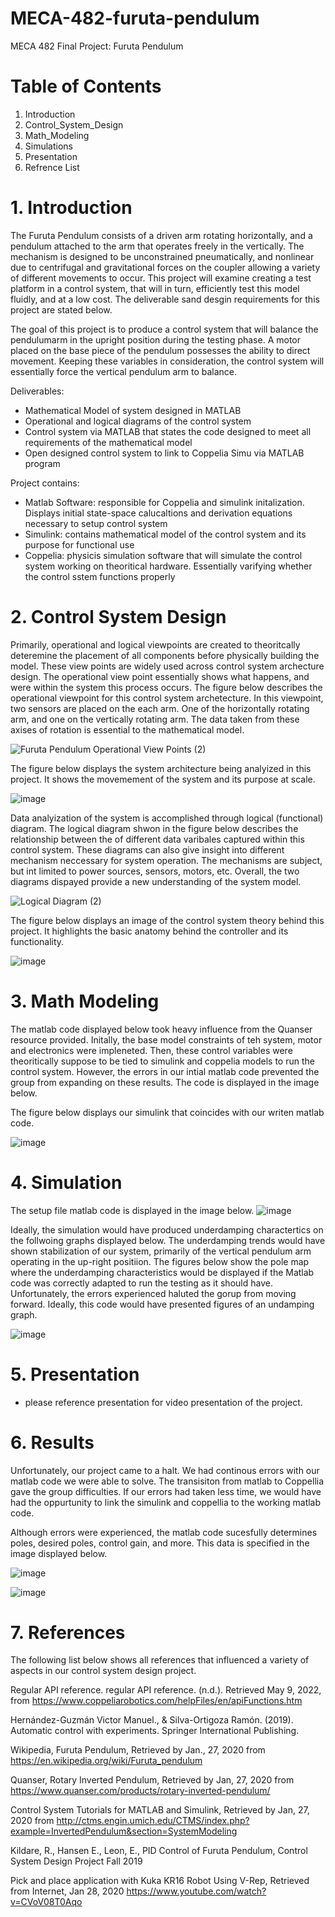 # MECA-482-furuta-pendulum
MECA 482 Final Project: Furuta Pendulum


# Table of Contents
  1. Introduction
  2. Control_System_Design
  3. Math_Modeling
  4. Simulations
  5. Presentation
  6. Refrence List 

# 1. Introduction 
The Furuta Pendulum consists of a driven arm rotating horizontally, and a pendulum attached to the arm that operates freely in the vertically. The mechanism is designed to be unconstrained pneumatically, and nonlinear due to centrifugal and gravitational forces on the coupler allowing a variety of different movements to occur. This project will examine creating a test platform in a control system, that will in turn, efficiently test this model fluidly, and at a low cost. The deliverable sand desgin requirements for this project are stated below.

The goal of this project is to produce a control system that will balance the pendulumarm in the upright position during the testing phase. A motor placed on the base piece of the pendulum possesses the ability to direct movement. Keeping these variables in consideration, the control system will essentially force the vertical pendulum arm to balance. 

Deliverables: 
  - Mathematical Model of system designed in MATLAB
  - Operational and logical diagrams of the control system
  - Control system via MATLAB that states the code designed to meet all requirements of the mathematical model 
  - Open designed control system to link to Coppelia Simu via MATLAB program

Project contains:
  - Matlab Software: responsible for Coppelia and simulink initalization. Displays initial state-space calucaltions and derivation equations necessary to setup control system
  - Simulink: contains mathematical model of the control system and its purpose for functional use
  - Coppelia: physicis simulation software that will simulate the control system working on theoritical hardware. Essentially varifying whether the control sstem functions properly 

# 2. Control System Design 
Primarily, operational and logical viewpoints are created to theoritcally deteremine the placement of all components before physically building the model. These view points are widely used across control system archecture design. The operational view point essentially shows what happens, and were within the system this process occurs. The figure below describes the operational viewpoint for this control system archetecture. In this viewpoint, two sensors are placed on the each arm. One of the horizontally rotating arm, and one on the vertically rotating arm. The data taken from these axises of rotation is essential to the mathematical model. 

![Furuta Pendulum Operational View Points (2)](https://user-images.githubusercontent.com/103209385/168148443-cedd4c9c-813b-49d3-a2b3-9fe3d36d0f1d.jpg) 

The figure below displays the system architecture being analyized in this project. It shows the movemement of the system and its purpose at scale. 


![image](https://user-images.githubusercontent.com/103209385/167541313-5af5c753-19fa-494f-922a-f64d5a656e25.png)




Data analyization of the system is accomplished through logical (functional) diagram. The logical diagram shwon in the figure below describes the relationship between the of different data varibales captured within this control system. These diagrams can also give insight into different mechanism neccessary for system operation. The mechanisms are subject, but int limited to power sources, sensors, motors, etc. Overall, the two diagrams dispayed provide a new understanding of the system model.

![Logical Diagram  (2)](https://user-images.githubusercontent.com/103209385/168144217-28d10323-8986-4ba0-886d-110aa92e29d1.jpg)



The figure below displays an image of the control system theory behind this project. It highlights the basic anatomy behind the controller and its functionality.

![image](https://user-images.githubusercontent.com/103209385/167540489-10cbdfe6-5e80-4cb7-8394-fd5e4566cc8f.png)



# 3. Math Modeling  
The matlab code displayed below took heavy influence from the Quanser resource provided. Initally, the base model constraints of teh system, motor and electronics were impleneted. Then, these control variables were theoritically suppose to be tied to simulink and coppelia models to run the control system. However, the errors in our intial matlab code prevented the group from expanding on these results. The code is displayed in the image below. 

The figure below displays our simulink that coincides with our writen matlab code. 

![image](https://user-images.githubusercontent.com/103209385/167558207-1916dad6-f06a-4ce7-a109-fccf4dbc34c6.png)




# 4. Simulation
The setup file matlab code is displayed in the image below.
![image](https://user-images.githubusercontent.com/103209385/169362050-927ab8b1-f36f-4abe-9090-c63d94cc791f.png)




Ideally, the simulation would have produced underdamping charactertics on the follwoing graphs displayed below. The underdamping trends would have shown stabilization of our system, primarily of the vertical pendulum arm operating in the up-right positiion. The figures below show the pole map where the underdamping characteristics would be displayed if the Matlab code was correctly adapted to run the testing as it should have. Unfortunately, the errors experienced haluted the gorup from moving forward. Ideally, this code would have presented figures of an undamping graph. 

![image](https://user-images.githubusercontent.com/103209385/167546674-69ce93a7-458b-4c5a-a206-a5f437cf4a68.png)



# 5. Presentation

- please reference presentation for video presentation of the project.

# 6. Results 

Unfortunately, our project came to a halt. We had continous errors with our matlab code we were able to solve. The transisiton from matlab to Coppellia gave the group difficulties. If our errors had taken less time, we would have had the oppurtunity to link the simulink and coppellia to the working matlab code.

Although errors were experienced, the matlab code sucesfully determines poles, desired poles, control gain, and more. This data is specified in the image displayed below.

![image](https://user-images.githubusercontent.com/103209385/169360845-6537d99d-fca9-4a16-aa16-0920e958d9c8.png)


![image](https://user-images.githubusercontent.com/103209385/169357676-0b6243ce-5465-4609-912a-0c258026b107.png)


# 7. References 

The following list below shows all references that influenced a variety of aspects in our control system design project.

Regular API reference. regular API reference. (n.d.). Retrieved May 9, 2022, from https://www.coppeliarobotics.com/helpFiles/en/apiFunctions.htm

Hernández-Guzmán Victor Manuel., & Silva-Ortigoza Ramón. (2019). Automatic control with experiments. Springer International Publishing.

Wikipedia, Furuta Pendulum, Retrieved by Jan., 27, 2020 from
https://en.wikipedia.org/wiki/Furuta_pendulum

Quanser, Rotary Inverted Pendulum, Retrieved by Jan, 27, 2020 from
https://www.quanser.com/products/rotary-inverted-pendulum/

Control System Tutorials for MATLAB and Simulink, Retrieved by Jan, 27, 2020 from
http://ctms.engin.umich.edu/CTMS/index.php?example=InvertedPendulum&section=SystemModeling

Kildare, R., Hansen E., Leon, E., PID Control of Furuta Pendulum, Control System Design Project Fall
2019

Pick and place application with Kuka KR16 Robot Using V-Rep, Retrieved from Internet, Jan 28, 2020
https://www.youtube.com/watch?v=CVoV08T0Aqo
